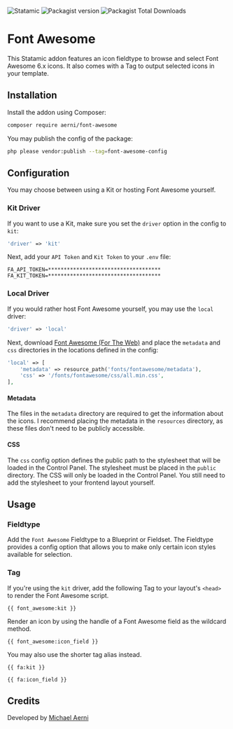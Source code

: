 ![Statamic](https://flat.badgen.net/badge/Statamic/5.0+/FF269E) ![Packagist version](https://flat.badgen.net/packagist/v/aerni/font-awesome/latest) ![Packagist Total Downloads](https://flat.badgen.net/packagist/dt/aerni/font-awesome)

# Font Awesome
This Statamic addon features an icon fieldtype to browse and select Font Awesome 6.x icons. It also comes with a Tag to output selected icons in your template.

## Installation
Install the addon using Composer:

```bash
composer require aerni/font-awesome
```

You may publish the config of the package:

```bash
php please vendor:publish --tag=font-awesome-config
```

## Configuration
You may choose between using a Kit or hosting Font Awesome yourself.

### Kit Driver
If you want to use a Kit, make sure you set the `driver` option in the config to `kit`:

```php
'driver' => 'kit'
```

Next, add your `API Token` and `Kit Token` to your `.env` file:

```env
FA_API_TOKEN=************************************
FA_KIT_TOKEN=************************************
```

### Local Driver
If you would rather host Font Awesome yourself, you may use the `local` driver:

```php
'driver' => 'local'
```

Next, download [Font Awesome (For The Web)](https://fontawesome.com/download) and place the `metadata` and `css` directories in the locations defined in the config:

```php
'local' => [
    'metadata' => resource_path('fonts/fontawesome/metadata'),
    'css' => '/fonts/fontawesome/css/all.min.css',
],
```

#### Metadata
The files in the `metadata` directory are required to get the information about the icons. I recommend placing the metadata in the `resources` directory, as these files don't need to be publicly accessible. 

#### CSS
The `css` config option defines the public path to the stylesheet that will be loaded in the Control Panel. The stylesheet must be placed in the `public` directory. The CSS will only be loaded in the Control Panel. You still need to add the stylesheet to your frontend layout yourself.

## Usage

### Fieldtype

Add the `Font Awesome` Fieldtype to a Blueprint or Fieldset. The Fieldtype provides a config option that allows you to make only certain icon styles available for selection.

### Tag

If you're using the `kit` driver, add the following Tag to your layout's `<head>` to render the Font Awesome script.

```antlers
{{ font_awesome:kit }}
```

Render an icon by using the handle of a Font Awesome field as the wildcard method.

```antlers
{{ font_awesome:icon_field }}
```

You may also use the shorter tag alias instead.

```antlers
{{ fa:kit }}

{{ fa:icon_field }}
```

## Credits
Developed by [Michael Aerni](https://www.michaelaerni.ch)
